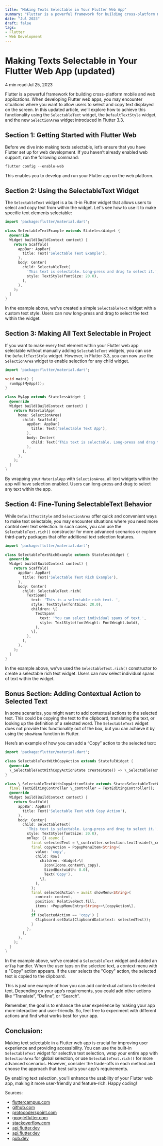 ```yaml
---
title: "Making Texts Selectable in Your Flutter Web App"
summary: "Flutter is a powerful framework for building cross-platform mobile and web applications. When developing Flutter web apps, you may encounter situations where you want to allow users to select and copy text displayed on the screen."
date: "Jul 2023"
draft: false
tags:
- Flutter
- Web Development
---
```


Making Texts Selectable in Your Flutter Web App (updated)
=========================================================

4 min read·Jul 25, 2023

Flutter is a powerful framework for building cross-platform mobile and web applications. When developing Flutter web apps, you may encounter situations where you want to allow users to select and copy text displayed on the screen. In this updated article, we’ll explore how to achieve this functionality using the `SelectableText` widget, the `DefaultTextStyle` widget, and the new `SelectionArea` widget introduced in Flutter 3.3.

Section 1: Getting Started with Flutter Web
-------------------------------------------

Before we dive into making texts selectable, let’s ensure that you have Flutter set up for web development. If you haven’t already enabled web support, run the following command:

```dart
flutter config --enable-web
```

This enables you to develop and run your Flutter app on the web platform.

Section 2: Using the SelectableText Widget
------------------------------------------

The `SelectableText` widget is a built-in Flutter widget that allows users to select and copy text from within the widget. Let's see how to use it to make specific text elements selectable:

```dart
import 'package:flutter/material.dart';  
  
class SelectableTextExample extends StatelessWidget {  
  @override  
  Widget build(BuildContext context) {  
    return Scaffold(  
      appBar: AppBar(  
        title: Text('Selectable Text Example'),  
      ),  
      body: Center(  
        child: SelectableText(  
          'This text is selectable. Long-press and drag to select it.',  
          style: TextStyle(fontSize: 20.0),  
        ),  
      ),  
    );  
  }  
}
```

In the example above, we’ve created a simple `SelectableText` widget with a custom text style. Users can now long-press and drag to select the text within the widget.

Section 3: Making All Text Selectable in Project
------------------------------------------------

If you want to make every text element within your Flutter web app selectable without manually adding `SelectableText` widgets, you can use the `DefaultTextStyle` widget. However, in Flutter 3.3, you can now use the `SelectionArea` widget to enable selection for any child widget.

```dart
import 'package:flutter/material.dart';  
  
void main() {  
  runApp(MyApp());  
}  
  
class MyApp extends StatelessWidget {  
  @override  
  Widget build(BuildContext context) {  
    return MaterialApp(  
      home: SelectionArea(  
        child: Scaffold(  
          appBar: AppBar(  
            title: Text('Selectable Text App'),  
          ),  
          body: Center(  
            child: Text('This text is selectable. Long-press and drag to select it.'),  
          ),  
        ),  
      ),  
    );  
  }  
}
```

By wrapping your `MaterialApp` with `SelectionArea`, all text widgets within the app will have selection enabled. Users can long-press and drag to select any text within the app.

Section 4: Fine-Tuning SelectableText Behavior
----------------------------------------------

While `DefaultTextStyle` and `SelectionArea` offer quick and convenient ways to make text selectable, you may encounter situations where you need more control over text selection. In such cases, you can use the `SelectableText.rich()` constructor for more advanced scenarios or explore third-party packages that offer additional text selection features.

```dart
import 'package:flutter/material.dart';  
  
class SelectableTextRichExample extends StatelessWidget {  
  @override  
  Widget build(BuildContext context) {  
    return Scaffold(  
      appBar: AppBar(  
        title: Text('Selectable Text Rich Example'),  
      ),  
      body: Center(  
        child: SelectableText.rich(  
          TextSpan(  
            text: 'This is a selectable rich text. ',  
            style: TextStyle(fontSize: 20.0),  
            children: \[  
              TextSpan(  
                text: 'You can select individual spans of text.',  
                style: TextStyle(fontWeight: FontWeight.bold),  
              ),  
            \],  
          ),  
        ),  
      ),  
    );  
  }  
}
```

In the example above, we’ve used the `SelectableText.rich()` constructor to create a selectable rich text widget. Users can now select individual spans of text within the widget.

Bonus Section: Adding Contextual Action to Selected Text
--------------------------------------------------------

In some scenarios, you might want to add contextual actions to the selected text. This could be copying the text to the clipboard, translating the text, or looking up the definition of a selected word. The `SelectableText` widget does not provide this functionality out of the box, but you can achieve it by using the `showMenu` function in Flutter.

Here’s an example of how you can add a “Copy” action to the selected text:

```dart
import 'package:flutter/material.dart';  
  
class SelectableTextWithCopyAction extends StatefulWidget {  
  @override  
  \_SelectableTextWithCopyActionState createState() => \_SelectableTextWithCopyActionState();  
}  
  
class \_SelectableTextWithCopyActionState extends State<SelectableTextWithCopyAction> {  
  final TextEditingController \_controller = TextEditingController();  
  @override  
  Widget build(BuildContext context) {  
    return Scaffold(  
      appBar: AppBar(  
        title: Text('Selectable Text with Copy Action'),  
      ),  
      body: Center(  
        child: SelectableText(  
          'This text is selectable. Long-press and drag to select it.',  
          style: TextStyle(fontSize: 20.0),  
          onTap: () async {  
            final selectedText = \_controller.selection.textInside(\_controller.text);  
            final copyAction = PopupMenuItem<String>(  
              value: 'copy',  
              child: Row(  
                children: <Widget>\[  
                  Icon(Icons.content\_copy),  
                  SizedBox(width: 8.0),  
                  Text('Copy'),  
                \],  
              ),  
            );  
            final selectedAction = await showMenu<String>(  
              context: context,  
              position: RelativeRect.fill,  
              items: <PopupMenuEntry<String>>\[copyAction\],  
            );  
            if (selectedAction == 'copy') {  
              Clipboard.setData(ClipboardData(text: selectedText));  
            }  
          },  
        ),  
      ),  
    );  
  }  
}
```

In the example above, we’ve created a `SelectableText` widget and added an `onTap` handler. When the user taps on the selected text, a context menu with a "Copy" action appears. If the user selects the "Copy" action, the selected text is copied to the clipboard.

This is just one example of how you can add contextual actions to selected text. Depending on your app’s requirements, you could add other actions like “Translate”, “Define”, or “Search”.

Remember, the goal is to enhance the user experience by making your app more interactive and user-friendly. So, feel free to experiment with different actions and find what works best for your app.

Conclusion:
-----------

Making text selectable in a Flutter web app is crucial for improving user experience and providing accessibility. You can use the built-in `SelectableText` widget for selective text selection, wrap your entire app with `SelectionArea` for global selection, or use `SelectableText.rich()` for more advanced scenarios. However, consider the trade-offs in each method and choose the approach that best suits your app's requirements.

By enabling text selection, you’ll enhance the usability of your Flutter web app, making it more user-friendly and feature-rich. Happy coding!

Sources:

*   [fluttercampus.com](https://www.fluttercampus.com/guide/340/selectable-copy-text-widget-flutter/)
*   [github.com](https://github.com/flutter/flutter/issues/38474)
*   [protocoderspoint.com](https://protocoderspoint.com/flutter-selectabletext-widget-example/)
*   [googleflutter.com](https://googleflutter.com/flutter-selectabletext/)
*   [stackoverflow.com](https://www.fluttercampus.com/guide/340/selectable-copy-text-widget-flutter/)
*   [api.flutter.dev](https://github.com/flutter/flutter/issues/38474)
*   [api.flutter.dev](https://protocoderspoint.com/flutter-selectabletext-widget-example/)
*   [pub.dev](https://googleflutter.com/flutter-selectabletext/)
